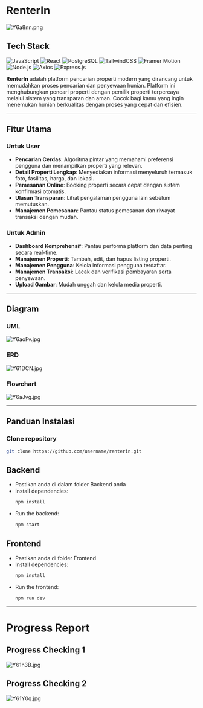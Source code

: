 # RenterIn
![Y6a8nn.png](https://s6.imgcdn.dev/Y6a8nn.png)

## Tech Stack
![JavaScript](https://img.shields.io/badge/JavaScript-F7DF1E?style=for-the-badge&logo=javascript&logoColor=black)
![React](https://img.shields.io/badge/React-20232A?style=for-the-badge&logo=react&logoColor=61DAFB)
![PostgreSQL](https://img.shields.io/badge/PostgreSQL-316192?style=for-the-badge&logo=postgresql&logoColor=white)
![TailwindCSS](https://img.shields.io/badge/Tailwind_CSS-38B2AC?style=for-the-badge&logo=tailwind-css&logoColor=white)
![Framer Motion](https://img.shields.io/badge/Framer_Motion-black?style=for-the-badge&logo=framer&logoColor=blue)
![Node.js](https://img.shields.io/badge/Node.js-43853D?style=for-the-badge&logo=node.js&logoColor=white)
![Axios](https://img.shields.io/badge/Axios-5A29E4?style=for-the-badge&logo=axios&logoColor=white)
![Express.js](https://img.shields.io/badge/Express.js-404D59?style=for-the-badge&logo=express&logoColor=white)

**RenterIn** adalah platform pencarian properti modern yang dirancang untuk memudahkan proses pencarian dan penyewaan hunian. Platform ini menghubungkan pencari properti dengan pemilik properti terpercaya melalui sistem yang transparan dan aman. Cocok bagi kamu yang ingin menemukan hunian berkualitas dengan proses yang cepat dan efisien.

---

## Fitur Utama

### Untuk User
- **Pencarian Cerdas**: Algoritma pintar yang memahami preferensi pengguna dan menampilkan properti yang relevan.
- **Detail Properti Lengkap**: Menyediakan informasi menyeluruh termasuk foto, fasilitas, harga, dan lokasi.
- **Pemesanan Online**: Booking properti secara cepat dengan sistem konfirmasi otomatis.
- **Ulasan Transparan**: Lihat pengalaman pengguna lain sebelum memutuskan.
- **Manajemen Pemesanan**: Pantau status pemesanan dan riwayat transaksi dengan mudah.

### Untuk Admin
- **Dashboard Komprehensif**: Pantau performa platform dan data penting secara real-time.
- **Manajemen Properti**: Tambah, edit, dan hapus listing properti.
- **Manajemen Pengguna**: Kelola informasi pengguna terdaftar.
- **Manajemen Transaksi**: Lacak dan verifikasi pembayaran serta penyewaan.
- **Upload Gambar**: Mudah unggah dan kelola media properti.

---

## Diagram

### UML
![Y6aoFv.jpg](https://s6.imgcdn.dev/Y6aoFv.jpg)

### ERD
![Y61DCN.jpg](https://s6.imgcdn.dev/Y61DCN.jpg)

### Flowchart
![Y6aJvg.jpg](https://s6.imgcdn.dev/Y6aJvg.jpg)

---

## Panduan Instalasi

### Clone repository
```bash
git clone https://github.com/username/renterin.git
```

## Backend
- Pastikan anda di dalam folder Backend anda
- Install dependencies:
    ```bash
    npm install
    ```
- Run the backend:
    ```bash
    npm start
    ```

## Frontend
- Pastikan anda di folder Frontend
- Install dependencies:
    ```bash
    npm install
    ```
- Run the frontend:
    ```bash
    npm run dev
    ```

---

# Progress Report

## Progress Checking 1
![Y61h3B.jpg](https://s6.imgcdn.dev/Y61h3B.jpg)

## Progress Checking 2
![Y61Y0q.jpg](https://s6.imgcdn.dev/Y61Y0q.jpg)
